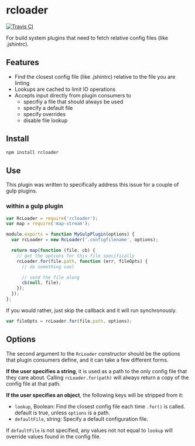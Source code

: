 # rcloader

[![Travis CI](https://travis-ci.org/spalger/rcloader.svg)](https://travis-ci.org/spalger/rcloader)

For build system plugins that need to fetch relative config files (like .jshintrc).

## Features
  - Find the closest config file (like .jshintrc) relative to the file you are linting
  - Lookups are cached to limit IO operations
  - Accepts input directly from plugin consumers to
    - specifiy a file that should always be used
    - specify a default file
    - specify overrides
    - disable file lookup

## Install
```sh
npm install rcloader
```

## Use
This plugin was written to specifically address this issue for a couple of gulp plugins.

### within a gulp plugin
```js
var RcLoader = require('rcloader');
var map = require('map-stream');

module.exports = function MyGulpPlugin(options) {
  var rcLoader = new RcLoader('.configfilename', options);

  return map(function (file, cb) {
    // get the options for this file specifically
    rcLoader.for(file.path, function (err, fileOpts) {
      // do something cool

      // send the file along
      cb(null, file);
    });
  });
};
```

If you would rather, just skip the callback and it will run synchronously.
```js
var fileOpts = rcLoader.for(file.path, options);
```

## Options
The second argument to the `RcLoader` constructor should be the options that plugin consumers define, and it can take a few different forms.

**If the user specifies a string**, it is used as a path to the only config file that they care about. Calling `rcLoader.for(path)` will always return a copy of the config file at that path.

**If the user specifies an object**, the following keys will be stripped from it:

- `lookup`, Boolean: Find the closest config file each time `.for()` is called. default is true, unless `options` is a path.
- `defaultFile`, string: Specify a default configuration file.

If `defaultFile` is not specified, any values not not equal to `lookup` will override values found in the config file.